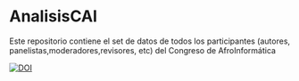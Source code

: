 # AnalisisCAI

Este repositorio contiene el set de datos de todos los participantes (autores, panelistas,moderadores,revisores, etc) del Congreso de AfroInformática

[![DOI](https://zenodo.org/badge/DOI/10.5281/zenodo.3484078.svg)](https://doi.org/10.5281/zenodo.3484078)

